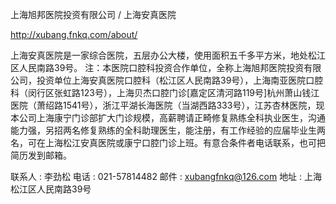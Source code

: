 上海旭邦医院投资有限公司 / 上海安真医院

http://xubang.fnkq.com/about/

上海安真医院是一家综合医院，五层办公大楼，使用面积五千多平方米，地处松江区人民南路39号。
注：本医院口腔科投资合作单位，全称上海旭邦医院投资有限公司，投资单位上海安真医院口腔科（松江区人民南路39号），上海南亚医院口腔科（闵行区张虹路123号），上海贝杰口腔门诊[嘉定区清河路119号]杭州萧山钱江医院（萧绍路1541号），浙江平湖长海医院（当湖西路333号），江苏杏林医院，现本公司上海康宁门诊部扩大门诊规模，高薪聘请正畸修复熟练全科执业医生，沟通能力强，另招两名修复熟练的全科助理医生，能注册，有工作经验的应届毕业生两名，可在上海松江安真医院或康宁口腔门诊上班。有意合条件者电话联系，也可把简历发到邮箱。

联系人 : 李劲松
电话 : 021-57814482
邮件 : xubangfnkq@126.com
地址 : 上海松江区人民南路39号
